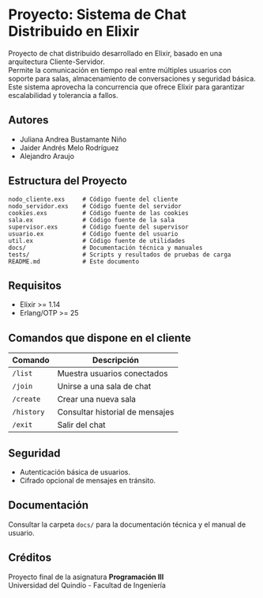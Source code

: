 # Proyecto: Sistema de Chat Distribuido en Elixir

Proyecto de chat distribuido desarrollado en Elixir, basado en una arquitectura Cliente-Servidor.  
Permite la comunicación en tiempo real entre múltiples usuarios con soporte para salas, almacenamiento de conversaciones y seguridad básica.  
Este sistema aprovecha la concurrencia que ofrece Elixir para garantizar escalabilidad y tolerancia a fallos.

## Autores

- Juliana Andrea Bustamante Niño  
- Jaider Andrés Melo Rodríguez  
- Alejandro Araujo  

## Estructura del Proyecto

```plaintext
nodo_cliente.exs     # Código fuente del cliente
nodo_servidor.exs    # Código fuente del servidor
cookies.exs          # Código fuente de las cookies
sala.ex              # Código fuente de la sala
supervisor.exs       # Código fuente del supervisor
usuario.ex           # Código fuente del usuario
util.ex              # Código fuente de utilidades
docs/                # Documentación técnica y manuales
tests/               # Scripts y resultados de pruebas de carga
README.md            # Este documento
```

## Requisitos

- Elixir >= 1.14  
- Erlang/OTP >= 25  

## Comandos que dispone en el cliente

| Comando   | Descripción                         |
|-----------|-------------------------------------|
| `/list`   | Muestra usuarios conectados         |
| `/join`   | Unirse a una sala de chat           |
| `/create` | Crear una nueva sala                |
| `/history`| Consultar historial de mensajes     |
| `/exit`   | Salir del chat                      |

## Seguridad

- Autenticación básica de usuarios.  
- Cifrado opcional de mensajes en tránsito.  

## Documentación

Consultar la carpeta `docs/` para la documentación técnica y el manual de usuario.

## Créditos

Proyecto final de la asignatura **Programación III**  
Universidad del Quindío - Facultad de Ingeniería
